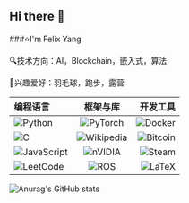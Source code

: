 ## Hi there 👋

<!--
**Felix-robot/Felix-robot** is a ✨ _special_ ✨ repository because its `README.md` (this file) appears on your GitHub profile.

Here are some ideas to get you started:

- 🔭 I’m currently working on ...
- 🌱 I’m currently learning ...
- 👯 I’m looking to collaborate on ...
- 🤔 I’m looking for help with ...
- 💬 Ask me about ...
- 📫 How to reach me: ...
- 😄 Pronouns: ...
- ⚡ Fun fact: ...
-->

###⭐I'm Felix Yang

🔍技术方向：AI，Blockchain，嵌入式，算法

🌴兴趣爱好：羽毛球，跑步，露营


| 编程语言 | 框架与库 | 开发工具 |
| :--- | :---: | ---: |
| ![Python](https://img.shields.io/badge/python-3670A0?style=for-the-badge&logo=python&logoColor=ffdd54) | ![PyTorch](https://img.shields.io/badge/PyTorch-%23EE4C2C.svg?style=for-the-badge&logo=PyTorch&logoColor=white) | ![Docker](https://img.shields.io/badge/docker-%230db7ed.svg?style=for-the-badge&logo=docker&logoColor=white) |
| ![C](https://img.shields.io/badge/c-%2300599C.svg?style=for-the-badge&logo=c&logoColor=white) | ![Wikipedia](https://img.shields.io/badge/Wikipedia-%23000000.svg?style=for-the-badge&logo=wikipedia&logoColor=white) | ![Bitcoin](https://img.shields.io/badge/bitcoin-2F3134?style=for-the-badge&logo=bitcoin&logoColor=white) |
| ![JavaScript](https://img.shields.io/badge/javascript-%23323330.svg?style=for-the-badge&logo=javascript&logoColor=%23F7DF1E) | ![nVIDIA](https://img.shields.io/badge/nVIDIA-%2376B900.svg?style=for-the-badge&logo=nVIDIA&logoColor=white) | ![Steam](https://img.shields.io/badge/steam-%23000000.svg?style=for-the-badge&logo=steam&logoColor=white) |
| ![LeetCode](https://img.shields.io/badge/LeetCode-000000?style=for-the-badge&logo=LeetCode&logoColor=#d16c06) | ![ROS](https://img.shields.io/badge/ros-%230A0FF9.svg?style=for-the-badge&logo=ros&logoColor=white) | ![LaTeX](https://img.shields.io/badge/latex-%23008080.svg?style=for-the-badge&logo=latex&logoColor=white) |


![Anurag's GitHub stats](https://github-readme-stats.vercel.app/api?username=Felix-robot)








